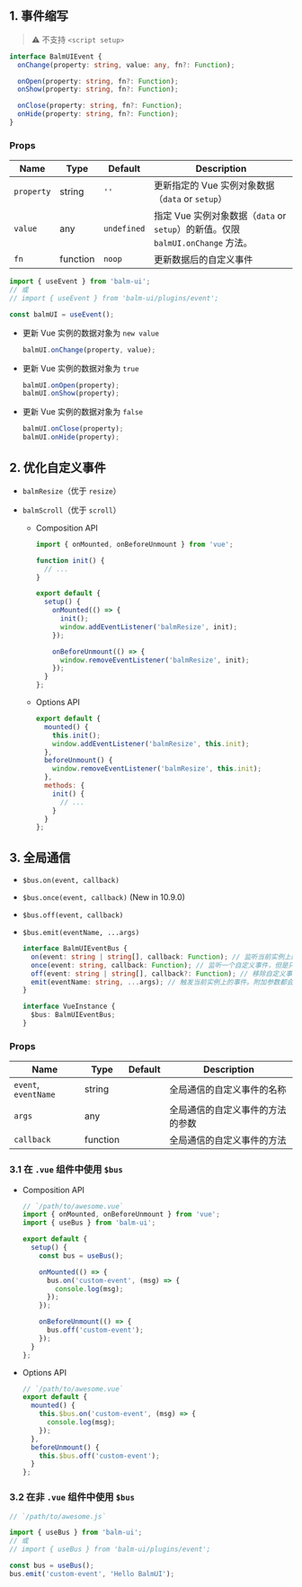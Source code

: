 ## 1. 事件缩写

> ⚠️ 不支持 `<script setup>`

```ts
interface BalmUIEvent {
  onChange(property: string, value: any, fn?: Function);

  onOpen(property: string, fn?: Function);
  onShow(property: string, fn?: Function);

  onClose(property: string, fn?: Function);
  onHide(property: string, fn?: Function);
}
```

### Props

| Name       | Type     | Default     | Description                                                                     |
| ---------- | -------- | ----------- | ------------------------------------------------------------------------------- |
| `property` | string   | `''`        | 更新指定的 Vue 实例对象数据（`data` or `setup`）                                |
| `value`    | any      | `undefined` | 指定 Vue 实例对象数据（`data` or `setup`）的新值。仅限 `balmUI.onChange` 方法。 |
| `fn`       | function | `noop`      | 更新数据后的自定义事件                                                          |

```js
import { useEvent } from 'balm-ui';
// 或
// import { useEvent } from 'balm-ui/plugins/event';

const balmUI = useEvent();
```

- 更新 Vue 实例的数据对象为 `new value`

  ```js
  balmUI.onChange(property, value);
  ```

- 更新 Vue 实例的数据对象为 `true`

  ```js
  balmUI.onOpen(property);
  balmUI.onShow(property);
  ```

- 更新 Vue 实例的数据对象为 `false`

  ```js
  balmUI.onClose(property);
  balmUI.onHide(property);
  ```

## 2. 优化自定义事件

- `balmResize`（优于 `resize`）
- `balmScroll`（优于 `scroll`）

  - Composition API

    ```js
    import { onMounted, onBeforeUnmount } from 'vue';

    function init() {
      // ...
    }

    export default {
      setup() {
        onMounted(() => {
          init();
          window.addEventListener('balmResize', init);
        });

        onBeforeUnmount(() => {
          window.removeEventListener('balmResize', init);
        });
      }
    };
    ```

  - Options API

    ```js
    export default {
      mounted() {
        this.init();
        window.addEventListener('balmResize', this.init);
      },
      beforeUnmount() {
        window.removeEventListener('balmResize', this.init);
      },
      methods: {
        init() {
          // ...
        }
      }
    };
    ```

## 3. 全局通信

- `$bus.on(event, callback)`
- `$bus.once(event, callback)` (New in 10.9.0)
- `$bus.off(event, callback)`
- `$bus.emit(eventName, ...args)`

  ```ts
  interface BalmUIEventBus {
    on(event: string | string[], callback: Function); // 监听当前实例上的自定义事件。
    once(event: string, callback: Function); // 监听一个自定义事件，但是只触发一次。
    off(event: string | string[], callback?: Function); // 移除自定义事件监听器。
    emit(eventName: string, ...args); // 触发当前实例上的事件。附加参数都会传给监听器回调。
  }

  interface VueInstance {
    $bus: BalmUIEventBus;
  }
  ```

### Props

| Name                 | Type     | Default | Description                      |
| -------------------- | -------- | ------- | -------------------------------- |
| `event`, `eventName` | string   |         | 全局通信的自定义事件的名称       |
| `args`               | any      |         | 全局通信的自定义事件的方法的参数 |
| `callback`           | function |         | 全局通信的自定义事件的方法       |

### 3.1 在 `.vue` 组件中使用 `$bus`

- Composition API

  ```js
  // `/path/to/awesome.vue`
  import { onMounted, onBeforeUnmount } from 'vue';
  import { useBus } from 'balm-ui';

  export default {
    setup() {
      const bus = useBus();

      onMounted(() => {
        bus.on('custom-event', (msg) => {
          console.log(msg);
        });
      });

      onBeforeUnmount(() => {
        bus.off('custom-event');
      });
    }
  };
  ```

- Options API

  ```js
  // `/path/to/awesome.vue`
  export default {
    mounted() {
      this.$bus.on('custom-event', (msg) => {
        console.log(msg);
      });
    },
    beforeUnmount() {
      this.$bus.off('custom-event');
    }
  };
  ```

### 3.2 在非 `.vue` 组件中使用 `$bus`

```js
// `/path/to/awesome.js`

import { useBus } from 'balm-ui';
// 或
// import { useBus } from 'balm-ui/plugins/event';

const bus = useBus();
bus.emit('custom-event', 'Hello BalmUI');
```

